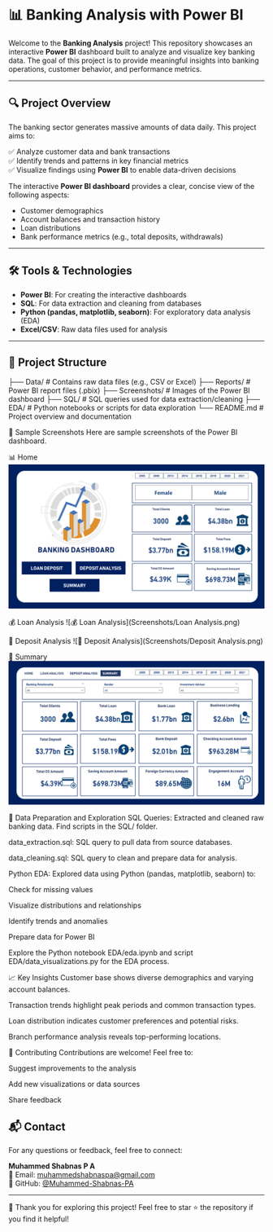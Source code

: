 # 📊 Banking Analysis with Power BI

Welcome to the **Banking Analysis** project! This repository showcases an interactive **Power BI** dashboard built to analyze and visualize key banking data. The goal of this project is to provide meaningful insights into banking operations, customer behavior, and performance metrics.

---

## 🔍 Project Overview

The banking sector generates massive amounts of data daily. This project aims to:

✅ Analyze customer data and bank transactions  
✅ Identify trends and patterns in key financial metrics  
✅ Visualize findings using **Power BI** to enable data-driven decisions  

The interactive **Power BI dashboard** provides a clear, concise view of the following aspects:
- Customer demographics
- Account balances and transaction history
- Loan distributions
- Bank performance metrics (e.g., total deposits, withdrawals)

---

## 🛠️ Tools & Technologies

- **Power BI**: For creating the interactive dashboards  
- **SQL**: For data extraction and cleaning from databases  
- **Python (pandas, matplotlib, seaborn)**: For exploratory data analysis (EDA)  
- **Excel/CSV**: Raw data files used for analysis  

---

## 📂 Project Structure

├── Data/ # Contains raw data files (e.g., CSV or Excel)
├── Reports/ # Power BI report files (.pbix)
├── Screenshots/ # Images of the Power BI dashboard
├── SQL/ # SQL queries used for data extraction/cleaning
├── EDA/ # Python notebooks or scripts for data exploration
└── README.md # Project overview and documentation

📸 Sample Screenshots
Here are sample screenshots of the Power BI dashboard.

📊 Home
![📊 Home](Screenshots/Home.png)

💰 Loan Analysis
![💰 Loan Analysis](Screenshots/Loan Analysis.png)

🔄 Deposit Analysis
![🔄 Deposit Analysis](Screenshots/Deposit Analysis.png)

🏦 Summary
![🏦 Summary](Screenshots/Summary.png)

🧹 Data Preparation and Exploration
SQL Queries: Extracted and cleaned raw banking data. Find scripts in the SQL/ folder.

data_extraction.sql: SQL query to pull data from source databases.

data_cleaning.sql: SQL query to clean and prepare data for analysis.

Python EDA: Explored data using Python (pandas, matplotlib, seaborn) to:

Check for missing values

Visualize distributions and relationships

Identify trends and anomalies

Prepare data for Power BI

Explore the Python notebook EDA/eda.ipynb and script EDA/data_visualizations.py for the EDA process.

📈 Key Insights
Customer base shows diverse demographics and varying account balances.

Transaction trends highlight peak periods and common transaction types.

Loan distribution indicates customer preferences and potential risks.

Branch performance analysis reveals top-performing locations.

🤝 Contributing
Contributions are welcome! Feel free to:

Suggest improvements to the analysis

Add new visualizations or data sources

Share feedback

## 📬 Contact
For any questions or feedback, feel free to connect:

**Muhammed Shabnas P A**  
📧 Email: muhammedshabnaspa@gmail.com  
🔗 GitHub: [@Muhammed-Shabnas-PA](https://github.com/Muhammed-Shabnas-PA)

---


🌟 Thank you for exploring this project! Feel free to star ⭐ the repository if you find it helpful!
